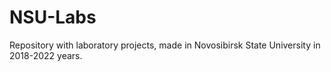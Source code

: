 # NSU-Labs
Repository with laboratory projects, made in Novosibirsk State University in 2018-2022 years.
